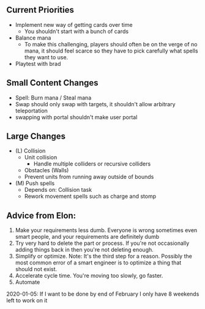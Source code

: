 ## Current Priorities
- Implement new way of getting cards over time
  - You shouldn't start with a bunch of cards
- Balance mana
  - To make this challenging, players should often be on the verge of no mana, it should feel scarce so they have to pick carefully what spells they want to use.
- Playtest with brad
## Small Content Changes
- Spell: Burn mana / Steal mana
- Swap should only swap with targets, it shouldn't allow arbitrary teleportation
- swapping with portal shouldn't make user portal
## Large Changes
- (L) Collision
  - Unit collision
    - Handle multiple colliders or recursive colliders
  - Obstacles (Walls)
  - Prevent units from running away outside of bounds
- (M) Push spells
  - Depends on: Collision task
  - Rework movement spells such as charge and stomp

## Advice from Elon:
1. Make your requirements less dumb.  Everyone is wrong sometimes even smart people, and your requirements are definitely dumb
2. Try very hard to delete the part or process.  If you're not occasionally adding things back in then you're not deleting enough.
3. Simplify or optimize.  Note: It's the third step for a reason. Possibly the most common error of a smart engineer is to optimize a thing that should not exist.
4. Accelerate cycle time.  You're moving too slowly, go faster.
5. Automate

2020-01-05: If I want to be done by end of February I only have 8 weekends left to work on it